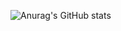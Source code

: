 ![Anurag's GitHub stats](https://github-readme-stats.vercel.app/api?username=Joaomachado19&show_icons=true&theme=tokyonight )
